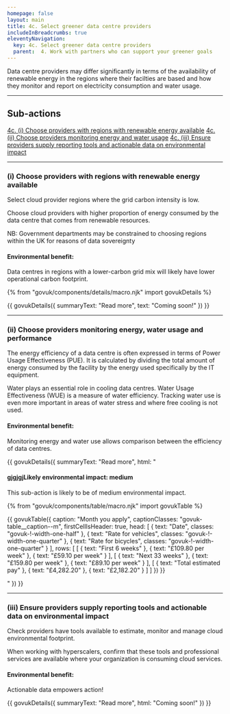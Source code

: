 ```yaml
---
homepage: false
layout: main
title: 4c. Select greener data centre providers
includeInBreadcrumbs: true
eleventyNavigation:
  key: 4c. Select greener data centre providers
  parent:  4. Work with partners who can support your greener goals
---
```

Data centre providers may differ significantly in terms of the availability of renewable energy in the regions where their facilties are based and how they monitor and report on electricity consumption and water usage.

* * *

## Sub-actions

[4c. (i) Choose providers with regions with renewable energy available](#(i)-choose-providers-with-regions-with-renewable-energy-available)
[4c. (ii) Choose providers monitoring energy and water usage](#(ii)-choose-providers-monitoring-energy-and-water-usage)
[4c. (iii) Ensure providers supply reporting tools and actionable data on environmental impact](#(iii)-ensure-providers-supply-reporting-tools-and-actionable-data-on-environmental-impact)

* * *

###  (i) Choose providers with regions with renewable energy available

Select cloud provider regions where the grid carbon intensity is low.

Choose cloud providers with higher proportion of energy consumed by the data centre that comes from renewable resources.

NB: Government departments may be constrained to choosing regions within the UK for reasons of data sovereignty
 

#### Environmental benefit: 
Data centres in regions with a lower-carbon grid mix will likely have lower operational carbon footprint.

{% from "govuk/components/details/macro.njk" import govukDetails %}

{{ govukDetails({
  summaryText: "Read more",
  text: "Coming soon!"
}) }}
* * *

###  (ii) Choose providers monitoring energy, water usage and performance

The energy efficiency of a data centre is often expressed in terms of Power Usage Effectiveness (PUE). It is calculated by dividing the total amount of energy consumed by the facility by the energy used specifically by the IT equipment.

Water plays an essential role in cooling data centres. Water Usage Effectiveness (WUE) is a measure of water efficiency. Tracking water use is even more important in areas of water stress and where free cooling is not used.

#### Environmental benefit: 
Monitoring energy and water use allows comparison between the efficiency of data centres.

{{ govukDetails({
  summaryText: "Read more",
  html: "

#### gjgjgjLikely environmental impact: medium

This sub-action is likely to be of medium environmental impact.

{% from "govuk/components/table/macro.njk" import govukTable %}

{{ govukTable({
  caption: "Month you apply",
  captionClasses: "govuk-table__caption--m",
  firstCellIsHeader: true,
  head: [
    {
      text: "Date",
      classes: "govuk-!-width-one-half"
    },
    {
      text: "Rate for vehicles",
      classes: "govuk-!-width-one-quarter"
    },
    {
      text: "Rate for bicycles",
      classes: "govuk-!-width-one-quarter"
    }
  ],
  rows: [
    [
      {
        text: "First 6 weeks"
      },
      {
        text: "£109.80 per week"
      },
      {
        text: "£59.10 per week"
      }
    ],
    [
      {
        text: "Next 33 weeks"
      },
      {
        text: "£159.80 per week"
      },
      {
        text: "£89.10 per week"
      }
    ],
    [
      {
        text: "Total estimated pay"
      },
      {
        text: "£4,282.20"
      },
      {
        text: "£2,182.20"
      }
    ]
  ]
}) }}

"
}) }}


* * *

###  (iii) Ensure providers supply reporting tools and actionable data on environmental impact

Check providers have tools available to estimate, monitor and manage cloud environmental footprint. 

When working with hyperscalers, confirm that these tools and professional services are available where your organization is consuming cloud services.

#### Environmental benefit: 
Actionable data empowers action! 

{{ govukDetails({
  summaryText: "Read more",
  html: "Coming soon!"
}) }}
